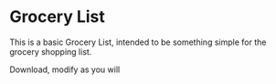# Grocery List

This is a basic Grocery List, intended to be something simple for the grocery shopping list.


Download, modify as you will